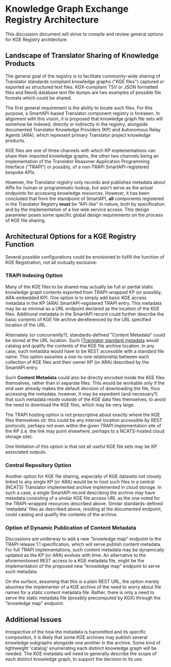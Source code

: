 # Knowledge Graph Exchange Registry Architecture

This discussion document will strive to compile and review general options for KGE Registry architecture.

## Landscape of Translator Sharing of Knowledge Products

The general goal of the registry is to facilitate community-wide sharing of Translator standards compliant knowledge graphs ("KGE files") captured or exported as structured text files. KGX-compliant TSV or JSON formatted files and Neo4j database text file dumps are two examples of possible file formats which could be shared.

The first general requirement is the ability to locate such files. For this purpose, a SmartAPI-based Translator component registry is foreseen. In alignment with this vision, it is proposed that knowledge graph file sets will somehow be indexed, directly or indirectly in the registry, alongside documented Translator Knowledge Providers (KP) and Autonomous Relay Agents (ARA), which represent primary Translator project knowledge products. 

KGE files are one of three channels with which KP implementations can share their imported knowledge graphs, the other two channels being an implementation of the Translator Reasoner Application Programming Interface ("TRAPI") or possibly, of a non-TRAPI SmartAPI-registered bespoke APIs. 

However, the Translator registry only records and publishes metadata about APIs for human or programmatic lookup, but won't serve as the actual endpoints for accessing knowledge resources. However, it has been concluded that from the standpoint of SmartAPI, **all** components registered in the Translator Registry **must** be "API-like" in nature, both by specification and by the implementation of a live web service access. This design parameter poses some specific global design requirements on the process of KGE file sharing.

## Architectural Options for a KGE Registry Function

Several possible configurations could be envisioned to fulfill the function of KGE Registration, not all mutually exclusive:

### TRAPI Indexing Option

Many of the KGE files to be shared may actually be full or partial static knowledge graph contents exported from TRAPI-wrapped KP (or possibly, ARA-embedded KP). One option is to simply add basic KGE access metadata in the KP (ARA) SmartAPI-registered TRAPI entry. This metadata may be as minimal as a URL endpoint declared as the location of the KGE files. Additional metadata in the SmartAPI record could further describe the basic contents of KGE file archive dereferenced by the URL specified location of the URL. 

Alternately (or concurrently?), standards-defined "Content Metadata" could be stored at the URL location. Such ([Translator standard metadata](https://github.com/NCATSTranslator/TranslatorArchitecture/blob/master/RegistryMetadata.md) would catalog and qualify the contents of the KGE file archive location. In any case, such metadata would have to be REST accessible with a standard file name.  This option assumes a one-to-one relationship between each collection of KGE files and their owner KP (or ARA) described by the SmartAPI entry.

Such **Content Metadata** could also be directly encoded inside the KGE files themselves, rather than in separate files. This would be workable only if the end user already makes the default decision of downloading the file, thus accessing the metadata. however, it may be expedient (and necessary?) that such metadata reside outside of the KGE data files themselves, to avoid the need to download the KGE files, which may be very large.

The TRAPI hosting option is not prescriptive about exactly where the KGE files themselves sit: this could be any internet location accessible by REST protocols, perhaps not even within the given TRAPI implementation site of the KP (i.e. the link may point elsewhere, perhaps to a NCATS-hosted cloud storage site).

One limitation of this option is that not all useful KGE file sets may be KP associated outputs. 

### Central Repository Option

Another option for KGE file sharing, especially of KGE datasets not closely linked to any single KP (or ARA) would be to host such files in a central (NCATS) Translator implemented archive implemented in cloud storage.  In such a case, a single SmartAPI record describing the archive may have metadata consisting of a similar KGE file access URL as the one noted for the TRAPI-wrapped resources described above.  Similar standards-defined 'metadata' files as described above, residing at the documented endpoint, could catalog and qualify the contents of the archive.

### Option of Dynamic Publication of Content Metadata

Discussions are underway to add a new "knowledge map" endpoint to the TRAPI release 1.1 specification, which will serve publish content metadata. For full TRAPI implementations, such content metadata may be dynamically updated as the KP (or ARA) evolves with time.  An alternative to the aforementioned REST access to a KGE metadata file, might be the implementation of the proposed new "knowledge map" endpoint to serve such metadata.

On the surface, assuming that this is a plain REST URL, the option merely absolves the implementer of a KGE archive of the need to worry about file names for a static content metadata file. Rather, there is only a need to serve the static metadata file (possibly precomputed by KGX) through the "knowledge map" endpoint.

## Additional Issues

Irrespective of the how the metadata is transmitted and its specific composition, it is likely that some KGE archives may publish several knowledge subgraphs alongside one another in the archive. Some kind of lightweight 'catalog' enumerating each distinct knowledge graph will be needed. The KGE metadata will need to generally describe the scope of each distinct knowledge graph, to support the decision to its use.
